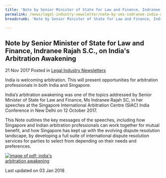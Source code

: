```yaml
---
title: 'Note by Senior Minister of State for Law and Finance, Indranee Rajah S.C., on India''s Arbitration Awakening'
permalink: /news/legal-industry-newsletter/note-by-sms-indranee-india-arbitration-awakening/
breadcrumb: 'Note by Senior Minister of State for Law and Finance, Indranee Rajah S.C., on India''s Arbitration Awakening'

---
```



<style>
  .image {width: 200px;}
  .image img {max-width: 100%;}
</style>

Note by Senior Minister of State for Law and Finance, Indranee Rajah S.C., on India's Arbitration Awakening
---

21 Nov 2017 Posted in [Legal Industry Newsletters](/news/legal-industry-newsletters/)

India is welcoming arbitration. This will present opportunities for arbitration professionals in both India and Singapore.

India’s arbitration awakening was one of the topics addressed by Senior Minister of State for Law and Finance, Ms Indranee Rajah SC, in her speeches at the Singapore International Arbitration Centre (SIAC) India Conference in New Delhi on 12 October 2017.

This Note outlines the key messages of the speeches, including how Singapore and Indian arbitration professionals can work together for mutual benefit, and how Singapore has kept up with the evolving dispute resolution landscape, by developing a full suite of international dispute resolution services for parties to select from depending on their needs and preferences.

<div class="image">
  <a href="/files/NoteonIndiaArbitraionAwakening.pdf/"><img src="/images/1514961833041.jpg/" alt="image of pdf: india's arbitration awakening"></a>
</div>

<p class="right-side-updated">Last updated on 03 Jan 2018</p>
